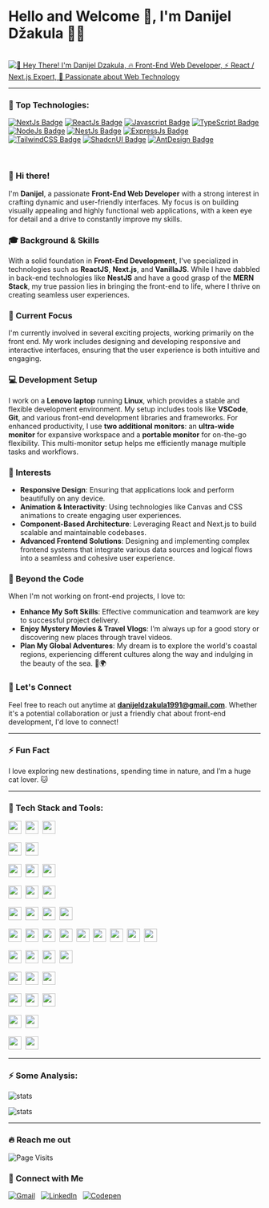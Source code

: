 # Hello and Welcome 👋, I'm Danijel Džakula 🧑‍💻

<div style="margin-top: 20px;">
  <br />
  <a target="_blank" href="https://github.com/danijeldzakula">
    <img src="https://readme-typing-svg.demolab.com?font=Montserrat&pause=1000&color=FDBB26&width=435&lines=%F0%9F%91%8B+Hey+There!+I'm+Danijel+Dzakula;%F0%9F%94%A5+Front-End+Web+Developer;%E2%9A%A1+React+%2F+Next.js+Expert;%F0%9F%A4%99+Passionate+about+Web+Technology" 
         alt="👋 Hey There! I'm Danijel Dzakula, 🔥 Front-End Web Developer, ⚡ React / Next.js Expert, 🤙 Passionate about Web Technology" />
  </a>
</div>

<hr />

### 🚀 Top Technologies:

<!-- TODO: Make technologies links takes you to repositories -->

[![NextJs Badge](https://img.shields.io/badge/-NextJs-ddd?style=for-the-badge&labelColor=black&logo=Next.js&logoColor=white)](https://nextjs.org/) [![ReactJs Badge](https://img.shields.io/badge/-ReactJs-61DBFB?style=for-the-badge&labelColor=black&logo=react&logoColor=61DBFB)](https://react.dev/) [![Javascript Badge](https://img.shields.io/badge/-Javascript-F0DB4F?style=for-the-badge&labelColor=black&logo=javascript&logoColor=F0DB4F)](https://developer.mozilla.org/en-US/docs/Web/JavaScript) [![TypeScript Badge](https://img.shields.io/badge/-Typescript-007acc?style=for-the-badge&labelColor=black&logo=typescript&logoColor=007acc)](https://www.typescriptlang.org/) [![NodeJs Badge](https://img.shields.io/badge/-Nodejs-3C873A?style=for-the-badge&labelColor=black&logo=node.js&logoColor=3C873A)](https://nodejs.org/en) [![NestJs Badge](https://img.shields.io/badge/-NestJs-ea2868?style=for-the-badge&labelColor=black&logo=nestjs&logoColor=ea2868)](https://nestjs.com/) [![ExpressJs Badge](https://img.shields.io/badge/Express.Js-259dff?style=for-the-badge&labelColor=black&logo=express&logoColor=259dff)](https://expressjs.com/) [![TailwindCSS Badge](https://img.shields.io/badge/TailwindCSS-00bcff?style=for-the-badge&labelColor=black&logo=tailwindcss&logoColor=00bcff)](https://tailwindcss.com/) [![ShadcnUI Badge](https://img.shields.io/badge/ShadcnUI-fff?style=for-the-badge&labelColor=black&logo=shadcnui&logoColor=fff)](https://ui.shadcn.com/) [![AntDesign Badge](https://img.shields.io/badge/AntDesign-0958d9?style=for-the-badge&labelColor=black&logo=antdesign&logoColor=fff)](https://ant.design/)

<br />

### 👋 Hi there!

I'm **Danijel**, a passionate **Front-End Web Developer** with a strong interest in crafting dynamic and user-friendly interfaces. My focus is on building visually appealing and highly functional web applications, with a keen eye for detail and a drive to constantly improve my skills.

### 🎓 Background & Skills

With a solid foundation in **Front-End Development**, I've specialized in technologies such as **ReactJS**, **Next.js**, and **VanillaJS**. While I have dabbled in back-end technologies like **NestJS** and have a good grasp of the **MERN Stack**, my true passion lies in bringing the front-end to life, where I thrive on creating seamless user experiences.

### 🔧 Current Focus

I'm currently involved in several exciting projects, working primarily on the front end. My work includes designing and developing responsive and interactive interfaces, ensuring that the user experience is both intuitive and engaging.

### 💻 Development Setup

I work on a **Lenovo laptop** running **Linux**, which provides a stable and flexible development environment. My setup includes tools like **VSCode**, **Git**, and various front-end development libraries and frameworks. 
For enhanced productivity, I use **two additional monitors**: an **ultra-wide monitor** for expansive workspace and a **portable monitor** for on-the-go flexibility. This multi-monitor setup helps me efficiently manage multiple tasks and workflows.

### 🌟 Interests

- **Responsive Design**: Ensuring that applications look and perform beautifully on any device.
- **Animation & Interactivity**: Using technologies like Canvas and CSS animations to create engaging user experiences.
- **Component-Based Architecture**: Leveraging React and Next.js to build scalable and maintainable codebases.
- **Advanced Frontend Solutions**: Designing and implementing complex frontend systems that integrate various data sources and logical flows into a seamless and cohesive user experience.

### 🚀 Beyond the Code

When I'm not working on front-end projects, I love to:
- **Enhance My Soft Skills**: Effective communication and teamwork are key to successful project delivery.
- **Enjoy Mystery Movies & Travel Vlogs**: I’m always up for a good story or discovering new places through travel videos.
- **Plan My Global Adventures**: My dream is to explore the world's coastal regions, experiencing different cultures along the way and indulging in the beauty of the sea. 🌊🌍

### 📩 Let's Connect

Feel free to reach out anytime at **danijeldzakula1991@gmail.com**. Whether it's a potential collaboration or just a friendly chat about front-end development, I'd love to connect!

---

### ⚡ Fun Fact

I love exploring new destinations, spending time in nature, and I’m a huge cat lover. 🐱

<hr />

### 📡 Tech Stack and Tools:

<img src="https://img.shields.io/badge/-Next.js-21212b?logo=next.js" height="26">&nbsp;
<img src="https://img.shields.io/badge/-React.js-21212b?logo=react" height="26">&nbsp;
<img src="https://img.shields.io/badge/-React%20Native-21212b?logo=react" height="26">&nbsp;

<img src="https://img.shields.io/badge/-TypeScript-21212b?logo=typeScript" height="26">&nbsp;
<img src="https://img.shields.io/badge/-JavaScript-21212b?logo=javascript" height="26">&nbsp;

<img src="https://img.shields.io/badge/-ReduxToolkit-21212b?logo=redux" height="26">&nbsp;
<img src="https://img.shields.io/badge/-Zustand-21212b?logo=zustand" height="26">&nbsp;
<img src="https://img.shields.io/badge/-Valtio-21212b?logo=valtio" height="26">&nbsp;

<img src="https://img.shields.io/badge/-Node.js-21212b?logo=node.js" height="26">&nbsp;
<img src="https://img.shields.io/badge/-Express-21212b?logo=express" height="26">&nbsp;
<img src="https://img.shields.io/badge/-NestJs-21212b?logo=nestjs" height="26">&nbsp;

<img src="https://img.shields.io/badge/-SQLServer-21212b?logo=microsoft-sql-server" height="26">&nbsp;
<img src="https://img.shields.io/badge/-MongoDB-21212b?logo=mongodb" height="26">&nbsp;
<img src="https://img.shields.io/badge/-Prisma-21212b?logo=prisma" height="26">&nbsp;
<img src="https://img.shields.io/badge/-Mongose-21212b?logo=mongoose" height="26">&nbsp;

<img src="https://img.shields.io/badge/-HTML-21212b?&logo=HTML5" height="26">&nbsp;
<img src="https://img.shields.io/badge/-CSS-21212b?logo=CSS3" height="26">&nbsp;
<img src="https://img.shields.io/badge/-Sass-21212b?logo=Sass" height="26">&nbsp;
<img src="https://img.shields.io/badge/-Bootstrap-21212b?logo=bootstrap" height="26">&nbsp;
<img src="https://img.shields.io/badge/-StyledComponents-21212b?logo=styled-components" height="26">&nbsp;
<img src="https://img.shields.io/badge/-TailwindCSS-21212b?logo=tailwindcss" height="26">&nbsp;
<img src="https://img.shields.io/badge/-ShadcnUI-21212b?logo=shadcnui" height="26">&nbsp;
<img src="https://img.shields.io/badge/-AntDesign-21212b?logo=antdesign" height="26">&nbsp;
<img src="https://img.shields.io/badge/-MaterialUI-21212b?logo=materialui" height="26">&nbsp;

<img src="https://img.shields.io/badge/-Git-21212b?logo=git" height="26">&nbsp;
<img src="https://img.shields.io/badge/-GitHub-21212b?logo=github" height="26">&nbsp;
<img src="https://img.shields.io/badge/-Gitlab-21212b?logo=gitlab" height="26">&nbsp;
<img src="https://img.shields.io/badge/-BitBucket-21212b?logo=bitbucket" height="26">&nbsp;

<img src="https://img.shields.io/badge/-Netlify-21212b?logo=netlify" height="26">&nbsp;
<img src="https://img.shields.io/badge/-Vercel-21212b?logo=vercel" height="26">&nbsp;
<img src="https://img.shields.io/badge/-AWS-21212b?logo=amazon" height="26">&nbsp;

<img src="https://img.shields.io/badge/-Jira-21212b?logo=jira" height="26">&nbsp;
<img src="https://img.shields.io/badge/-Trello-21212b?logo=trello" height="26">&nbsp;
<img src="https://img.shields.io/badge/-Youtrack-21212b?logo=youtrack" height="26">&nbsp;

<img src="https://img.shields.io/badge/-Figma-21212b?logo=figma" height="26">&nbsp;
<img src="https://img.shields.io/badge/-AdobePhotoshop-21212b?logo=adobephotoshop" height="26">&nbsp;

<img src="https://img.shields.io/badge/-GithubCopilot-21212b?logo=Github-Copilot" height="26">&nbsp;
<img src="https://img.shields.io/badge/-ChatGPT-21212b?logo=openai" height="26">&nbsp;

<hr />

### ⚡ Some Analysis:

![stats](https://github-readme-stats.vercel.app/api?username=danijeldzakula&theme=tokyonight&count_private=true&show_icons=true)

![stats](https://github-readme-stats.vercel.app/api/top-langs/?username=danijeldzakula&hide=java,html,tex&title_color=70a5fd&text_color=fff&icon_color=bf91f3&bg_color=1a1b27&langs_count=4)

<hr />

### 🔥 Reach me out

![Page Visits](https://komarev.com/ghpvc/?username=danijeldzakula&color=blue)

### 🤙 Connect with Me

<p align="left">
  <a target="_blank" href="mailto:danijeldzakula1991@gmail.com"><img src="https://img.shields.io/badge/Gmail-danijeldzakula1991@gmail.com-D14836?style=flat-square&logo=Gmail&logoColor=white" alt="Gmail"></a>&nbsp;&nbsp;
  <a target="_blank" href="https://www.linkedin.com/in/danijel-dzakula-227530128/" target="_blank"><img src="https://img.shields.io/badge/LinkedIn-Danijel%20Dzakula-0077B5?style=flat-square&logo=Linkedin&logoColor=white" alt="LinkedIn"></a>&nbsp;&nbsp;
  <a target="_blank" href="https://codepen.io/dzakuladanijel" target="_blank"><img src="https://img.shields.io/badge/Codepen-Danijel%20Dzakula-000?style=flat-square&logo=Codepen&logoColor=white" alt="Codepen"></a>&nbsp;&nbsp;  
</p>
